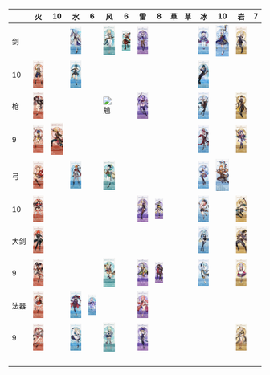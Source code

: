 |　　| 火 | 10 | 水 | 6 | 风 | 6 | 雷 | 8 | 草 | 草 | 冰 | 10 | 岩 | 7 |
|----|----|----|----|----|----|----|----|----|----|----|----|----|----|----|
|剑　|||![神理绫人](/img/神理绫人.jpg)||![琴](/img/琴.jpg)|![枫原万叶](/img/枫原万叶.jpg)|![刻晴](/img/刻晴.jpg)||||![七七](/img/七七.jpg)|![神里绫华](/img/神里绫华.jpg)|![阿贝多](/img/阿贝多.jpg)||
|10|![班尼特](/img/班尼特.jpg)||![行秋](/img/行秋.jpg)||||||||![凯亚](/img/凯亚.jpg)||||
|枪　|![胡桃](/img/胡桃.jpg)||||![魈](/img/魈.jpg)||![雷电将军](/img/雷电将军.jpg)||||![申鹤](/img/申鹤.jpg)||![钟离](/img/钟离.jpg)||
|9|![香菱](/img/香菱.jpg)|![托马](/img/托马.jpg)|||||||||![罗莎利亚](/img/罗莎利亚.jpg)||![云堇](/img/云堇.jpg)||
|弓　|![肖宫](/img/肖宫.jpg)||![达达利亚](/img/达达利亚.jpg)||![温蒂](/img/温蒂.jpg)||||||![甘雨](/img/甘雨.png)|![埃洛伊](/img/埃洛伊.jpg)|||
|10|![安柏](/img/安柏.jpg)||||||![菲谢尔](/img/菲谢尔.jpg)|![九条裟罗](/img/九条裟罗.jpg)|||![迪奥娜](/img/迪奥娜.jpg)||![五郎](/img/五郎.jpg)||
|大剑|![迪卢克](/img/迪卢克.jpg)||||||||||![悠菈](/img/悠菈.jpg)||![荒泷一斗](/img/荒泷一斗.jpg)||
|9|![辛焱](/img/辛焱.jpg)||||![早柚](/img/早柚.jpg)||![雷泽](/img/雷泽.jpg)|![北斗](/img/北斗.jpg)|||![重云](/img/重云.jpg)||![诺艾尔](/img/诺艾尔.jpg)||
|法器|![可莉](/img/可莉.jpg)||![莫娜](/img/莫娜.jpg)|![珊瑚宫心海](/img/珊瑚宫心海.png)|||![八重神子](/img/八重神子.jpg)||||||||
|9|![烟绯](/img/烟绯.jpg)||![芭芭拉](/img/芭芭拉.png)||![砂糖](/img/砂糖.jpg)||![丽莎](/img/丽莎.jpg)||||||![凝光](/img/凝光.jpg)||
|　　|||||||||||||||